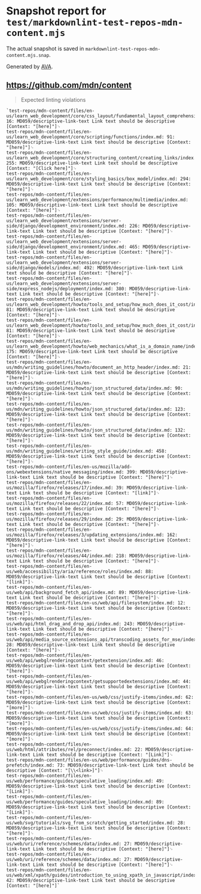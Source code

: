 # Snapshot report for `test/markdownlint-test-repos-mdn-content.mjs`

The actual snapshot is saved in `markdownlint-test-repos-mdn-content.mjs.snap`.

Generated by [AVA](https://avajs.dev).

## https://github.com/mdn/content

> Expected linting violations

    `test-repos/mdn-content/files/en-us/learn_web_development/core/css_layout/fundamental_layout_comprehension/index.md: 16: MD059/descriptive-link-text Link text should be descriptive [Context: "[here]"]␊
    test-repos/mdn-content/files/en-us/learn_web_development/core/scripting/functions/index.md: 91: MD059/descriptive-link-text Link text should be descriptive [Context: "[here]"]␊
    test-repos/mdn-content/files/en-us/learn_web_development/core/structuring_content/creating_links/index.md: 255: MD059/descriptive-link-text Link text should be descriptive [Context: "[Click here]"]␊
    test-repos/mdn-content/files/en-us/learn_web_development/core/styling_basics/box_model/index.md: 294: MD059/descriptive-link-text Link text should be descriptive [Context: "[here]"]␊
    test-repos/mdn-content/files/en-us/learn_web_development/extensions/performance/multimedia/index.md: 105: MD059/descriptive-link-text Link text should be descriptive [Context: "[here]"]␊
    test-repos/mdn-content/files/en-us/learn_web_development/extensions/server-side/django/development_environment/index.md: 226: MD059/descriptive-link-text Link text should be descriptive [Context: "[here]"]␊
    test-repos/mdn-content/files/en-us/learn_web_development/extensions/server-side/django/development_environment/index.md: 465: MD059/descriptive-link-text Link text should be descriptive [Context: "[here]"]␊
    test-repos/mdn-content/files/en-us/learn_web_development/extensions/server-side/django/models/index.md: 492: MD059/descriptive-link-text Link text should be descriptive [Context: "[here]"]␊
    test-repos/mdn-content/files/en-us/learn_web_development/extensions/server-side/express_nodejs/deployment/index.md: 380: MD059/descriptive-link-text Link text should be descriptive [Context: "[here]"]␊
    test-repos/mdn-content/files/en-us/learn_web_development/howto/tools_and_setup/how_much_does_it_cost/index.md: 81: MD059/descriptive-link-text Link text should be descriptive [Context: "[here]"]␊
    test-repos/mdn-content/files/en-us/learn_web_development/howto/tools_and_setup/how_much_does_it_cost/index.md: 81: MD059/descriptive-link-text Link text should be descriptive [Context: "[here]"]␊
    test-repos/mdn-content/files/en-us/learn_web_development/howto/web_mechanics/what_is_a_domain_name/index.md: 175: MD059/descriptive-link-text Link text should be descriptive [Context: "[here]"]␊
    test-repos/mdn-content/files/en-us/mdn/writing_guidelines/howto/document_an_http_header/index.md: 21: MD059/descriptive-link-text Link text should be descriptive [Context: "[here]"]␊
    test-repos/mdn-content/files/en-us/mdn/writing_guidelines/howto/json_structured_data/index.md: 90: MD059/descriptive-link-text Link text should be descriptive [Context: "[here]"]␊
    test-repos/mdn-content/files/en-us/mdn/writing_guidelines/howto/json_structured_data/index.md: 123: MD059/descriptive-link-text Link text should be descriptive [Context: "[here]"]␊
    test-repos/mdn-content/files/en-us/mdn/writing_guidelines/howto/json_structured_data/index.md: 132: MD059/descriptive-link-text Link text should be descriptive [Context: "[here]"]␊
    test-repos/mdn-content/files/en-us/mdn/writing_guidelines/writing_style_guide/index.md: 458: MD059/descriptive-link-text Link text should be descriptive [Context: "[here]"]␊
    test-repos/mdn-content/files/en-us/mozilla/add-ons/webextensions/native_messaging/index.md: 399: MD059/descriptive-link-text Link text should be descriptive [Context: "[here]"]␊
    test-repos/mdn-content/files/en-us/mozilla/firefox/releases/17/index.md: 39: MD059/descriptive-link-text Link text should be descriptive [Context: "[link]"]␊
    test-repos/mdn-content/files/en-us/mozilla/firefox/releases/22/index.md: 57: MD059/descriptive-link-text Link text should be descriptive [Context: "[here]"]␊
    test-repos/mdn-content/files/en-us/mozilla/firefox/releases/29/index.md: 29: MD059/descriptive-link-text Link text should be descriptive [Context: "[here]"]␊
    test-repos/mdn-content/files/en-us/mozilla/firefox/releases/3/updating_extensions/index.md: 162: MD059/descriptive-link-text Link text should be descriptive [Context: "[here]"]␊
    test-repos/mdn-content/files/en-us/mozilla/firefox/releases/44/index.md: 218: MD059/descriptive-link-text Link text should be descriptive [Context: "[here]"]␊
    test-repos/mdn-content/files/en-us/web/accessibility/aria/reference/roles/index.md: 88: MD059/descriptive-link-text Link text should be descriptive [Context: "[link]"]␊
    test-repos/mdn-content/files/en-us/web/api/background_fetch_api/index.md: 89: MD059/descriptive-link-text Link text should be descriptive [Context: "[here]"]␊
    test-repos/mdn-content/files/en-us/web/api/filesystem/index.md: 12: MD059/descriptive-link-text Link text should be descriptive [Context: "[here]"]␊
    test-repos/mdn-content/files/en-us/web/api/html_drag_and_drop_api/index.md: 243: MD059/descriptive-link-text Link text should be descriptive [Context: "[here]"]␊
    test-repos/mdn-content/files/en-us/web/api/media_source_extensions_api/transcoding_assets_for_mse/index.md: 28: MD059/descriptive-link-text Link text should be descriptive [Context: "[here]"]␊
    test-repos/mdn-content/files/en-us/web/api/webglrenderingcontext/getextension/index.md: 46: MD059/descriptive-link-text Link text should be descriptive [Context: "[here]"]␊
    test-repos/mdn-content/files/en-us/web/api/webglrenderingcontext/getsupportedextensions/index.md: 44: MD059/descriptive-link-text Link text should be descriptive [Context: "[here]"]␊
    test-repos/mdn-content/files/en-us/web/css/justify-items/index.md: 62: MD059/descriptive-link-text Link text should be descriptive [Context: "[more]"]␊
    test-repos/mdn-content/files/en-us/web/css/justify-items/index.md: 63: MD059/descriptive-link-text Link text should be descriptive [Context: "[more]"]␊
    test-repos/mdn-content/files/en-us/web/css/justify-items/index.md: 64: MD059/descriptive-link-text Link text should be descriptive [Context: "[more]"]␊
    test-repos/mdn-content/files/en-us/web/html/attributes/rel/preconnect/index.md: 22: MD059/descriptive-link-text Link text should be descriptive [Context: "[Link]"]␊
    test-repos/mdn-content/files/en-us/web/performance/guides/dns-prefetch/index.md: 73: MD059/descriptive-link-text Link text should be descriptive [Context: "[\\<link>]"]␊
    test-repos/mdn-content/files/en-us/web/performance/guides/speculative_loading/index.md: 49: MD059/descriptive-link-text Link text should be descriptive [Context: "[Link]"]␊
    test-repos/mdn-content/files/en-us/web/performance/guides/speculative_loading/index.md: 89: MD059/descriptive-link-text Link text should be descriptive [Context: "[Link]"]␊
    test-repos/mdn-content/files/en-us/web/svg/tutorials/svg_from_scratch/getting_started/index.md: 28: MD059/descriptive-link-text Link text should be descriptive [Context: "[here]"]␊
    test-repos/mdn-content/files/en-us/web/uri/reference/schemes/data/index.md: 27: MD059/descriptive-link-text Link text should be descriptive [Context: "[here]"]␊
    test-repos/mdn-content/files/en-us/web/uri/reference/schemes/data/index.md: 27: MD059/descriptive-link-text Link text should be descriptive [Context: "[here]"]␊
    test-repos/mdn-content/files/en-us/web/xml/xpath/guides/introduction_to_using_xpath_in_javascript/index.md: 42: MD059/descriptive-link-text Link text should be descriptive [Context: "[here]"]`
